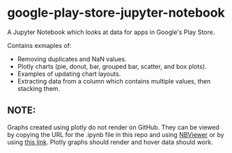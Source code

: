 # google-play-store-jupyter-notebook

A Jupyter Notebook which looks at data for apps in Google's Play Store.

Contains exmaples of:
* Removing duplicates and NaN values.
* Plotly charts (pie, donut, bar, grouped bar, scatter, and box plots).
* Examples of updating chart layouts.
* Extracting data from a column which contains multiple values, then stacking them.

## NOTE: 

Graphs created using plotly do not render on GitHub. They can be viewed by copying the URL for the .ipynb file in this repo and using [NBViewer](https://nbviewer.org/)
or by using [this link](https://nbviewer.org/github/ArieKnoester/google-play-store-jupyter-notebook/blob/main/Google_Play_Store_App_Analytics.ipynb).
Plotly graphs should render and hover data should work.